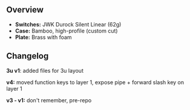 ## Overview
* **Switches:** JWK Durock Silent Linear (62g)
* **Case:** Bamboo, high-profile (custom cut)
* **Plate:** Brass with foam

## Changelog
**3u v1**:
added files for 3u layout

**v4:**
moved function keys to layer 1, expose pipe + forward slash key on layer 1

**v3 - v1:**
don't remember, pre-repo
